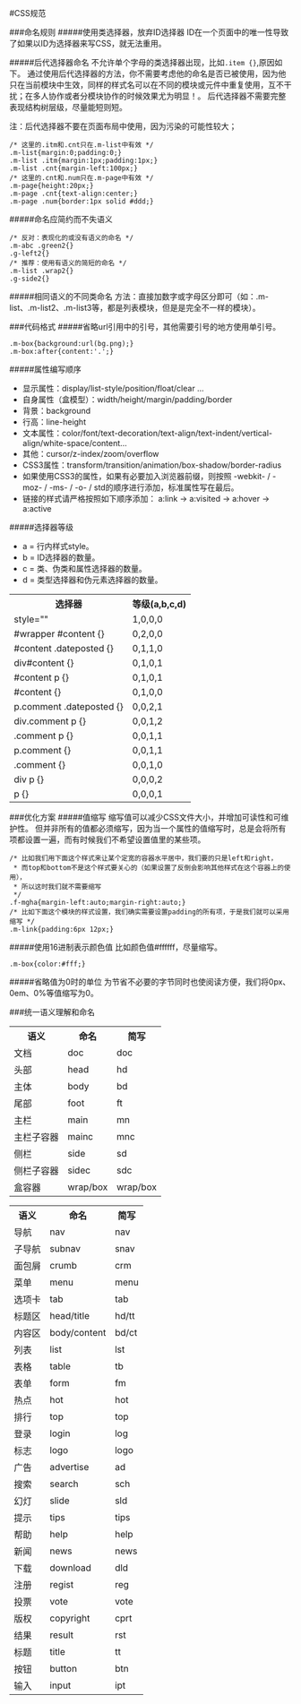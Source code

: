 #CSS规范

###命名规则
#####使用类选择器，放弃ID选择器
ID在一个页面中的唯一性导致了如果以ID为选择器来写CSS，就无法重用。

#####后代选择器命名
不允许单个字母的类选择器出现，比如``.item {}``,原因如下。
通过使用后代选择器的方法，你不需要考虑他的命名是否已被使用，因为他只在当前模块中生效，同样的样式名可以在不同的模块或元件中重复使用，互不干扰；在多人协作或者分模块协作的时候效果尤为明显！。
后代选择器不需要完整表现结构树层级，尽量能短则短。

注：后代选择器不要在页面布局中使用，因为污染的可能性较大；

```
/* 这里的.itm和.cnt只在.m-list中有效 */
.m-list{margin:0;padding:0;}
.m-list .itm{margin:1px;padding:1px;}
.m-list .cnt{margin-left:100px;}
/* 这里的.cnt和.num只在.m-page中有效 */
.m-page{height:20px;}
.m-page .cnt{text-align:center;}
.m-page .num{border:1px solid #ddd;}
```

#####命名应简约而不失语义

```
/* 反对：表现化的或没有语义的命名 */
.m-abc .green2{}
.g-left2{}
/* 推荐：使用有语义的简短的命名 */
.m-list .wrap2{}
.g-side2{}
```

#####相同语义的不同类命名
方法：直接加数字或字母区分即可（如：.m-list、.m-list2、.m-list3等，都是列表模块，但是是完全不一样的模块）。

###代码格式
#####省略url引用中的引号，其他需要引号的地方使用单引号。

```
.m-box{background:url(bg.png);}
.m-box:after{content:'.';}
```

#####属性编写顺序

- 显示属性：display/list-style/position/float/clear …
- 自身属性（盒模型）：width/height/margin/padding/border
- 背景：background
- 行高：line-height
- 文本属性：color/font/text-decoration/text-align/text-indent/vertical-align/white-space/content…
- 其他：cursor/z-index/zoom/overflow
- CSS3属性：transform/transition/animation/box-shadow/border-radius
- 如果使用CSS3的属性，如果有必要加入浏览器前缀，则按照 -webkit- / -moz- / -ms- / -o- / std的顺序进行添加，标准属性写在最后。
- 链接的样式请严格按照如下顺序添加： a:link -> a:visited -> a:hover -> a:active

#####选择器等级
- a = 行内样式style。
- b = ID选择器的数量。
- c = 类、伪类和属性选择器的数量。
- d = 类型选择器和伪元素选择器的数量。

<table> 
<tbody><tr><th>选择器</th><th>等级(a,b,c,d)</th></tr> 
<tr><td>style="" </td><td>1,0,0,0</td></tr> 
<tr><td>#wrapper #content {}</td><td>0,2,0,0</td></tr> 
<tr><td>#content .dateposted {}</td><td>0,1,1,0</td></tr> 
<tr><td>div#content {}</td><td>0,1,0,1</td></tr> 
<tr><td>#content p {}</td><td>0,1,0,1</td></tr> 
<tr><td>#content {}</td><td>0,1,0,0</td></tr> 
<tr><td>p.comment .dateposted {}</td><td>0,0,2,1</td></tr> 
<tr><td>div.comment p {}</td><td>0,0,1,2</td></tr> 
<tr><td>.comment p {}</td><td>0,0,1,1</td></tr> 
<tr><td>p.comment {}</td><td>0,0,1,1</td></tr> 
<tr><td>.comment {}</td><td>0,0,1,0</td></tr> 
<tr><td>div p {}</td><td>0,0,0,2</td></tr> 
<tr><td>p {}</td><td>0,0,0,1</td></tr> 
</tbody></table>

###优化方案
#####值缩写
缩写值可以减少CSS文件大小，并增加可读性和可维护性。
但并非所有的值都必须缩写，因为当一个属性的值缩写时，总是会将所有项都设置一遍，而有时候我们不希望设置值里的某些项。

```
/* 比如我们用下面这个样式来让某个定宽的容器水平居中，我们要的只是left和right，
 * 而top和bottom不是这个样式要关心的（如果设置了反倒会影响其他样式在这个容器上的使用），
 * 所以这时我们就不需要缩写
 */
.f-mgha{margin-left:auto;margin-right:auto;}
/* 比如下面这个模块的样式设置，我们确实需要设置padding的所有项，于是我们就可以采用缩写 */
.m-link{padding:6px 12px;}
```


#####使用16进制表示颜色值
比如颜色值#ffffff，尽量缩写。

```
.m-box{color:#fff;}
```

#####省略值为0时的单位
为节省不必要的字节同时也使阅读方便，我们将0px、0em、0%等值缩写为0。

###统一语义理解和命名
<table> 
<tr><th>语义</th><th>命名</th><th>简写</th></tr> 
<tr><td>文档</td><td>doc</td><td>doc</td></tr> 
<tr><td>头部</td><td>head</td><td>hd</td></tr> 
<tr><td>主体</td><td>body</td><td>bd</td></tr> 
<tr><td>尾部</td><td>foot</td><td>ft</td></tr> 
<tr><td>主栏</td><td>main</td><td>mn</td></tr> 
<tr><td>主栏子容器</td><td>mainc</td><td>mnc</td></tr> 
<tr><td>侧栏</td><td>side</td><td>sd</td></tr> 
<tr><td>侧栏子容器</td><td>sidec</td><td>sdc</td></tr> 
<tr><td>盒容器</td><td>wrap/box</td><td>wrap/box</td></tr> 
</table>
<table> 
<tr><th>语义</th><th>命名</th><th>简写</th></tr> 
<tr><td>导航</td><td>nav</td><td>nav</td></tr> 
<tr><td>子导航</td><td>subnav</td><td>snav</td></tr> 
<tr><td>面包屑</td><td>crumb</td><td>crm</td></tr> 
<tr><td>菜单</td><td>menu</td><td>menu</td></tr> 
<tr><td>选项卡</td><td>tab</td><td>tab</td></tr> 
<tr><td>标题区</td><td>head/title</td><td>hd/tt</td></tr> 
<tr><td>内容区</td><td>body/content</td><td>bd/ct</td></tr> 
<tr><td>列表</td><td>list</td><td>lst</td></tr> 
<tr><td>表格</td><td>table</td><td>tb</td></tr> 
<tr><td>表单</td><td>form</td><td>fm</td></tr> 
<tr><td>热点</td><td>hot</td><td>hot</td></tr> 
<tr><td>排行</td><td>top</td><td>top</td></tr> 
<tr><td>登录</td><td>login</td><td>log</td></tr> 
<tr><td>标志</td><td>logo</td><td>logo</td></tr> 
<tr><td>广告</td><td>advertise</td><td>ad</td></tr> 
<tr><td>搜索</td><td>search</td><td>sch</td></tr> 
<tr><td>幻灯</td><td>slide</td><td>sld</td></tr> 
<tr><td>提示</td><td>tips</td><td>tips</td></tr> 
<tr><td>帮助</td><td>help</td><td>help</td></tr> 
<tr><td>新闻</td><td>news</td><td>news</td></tr> 
<tr><td>下载</td><td>download</td><td>dld</td></tr> 
<tr><td>注册</td><td>regist</td><td>reg</td></tr> 
<tr><td>投票</td><td>vote</td><td>vote</td></tr> 
<tr><td>版权</td><td>copyright</td><td>cprt</td></tr> 
<tr><td>结果</td><td>result</td><td>rst</td></tr> 
<tr><td>标题</td><td>title</td><td>tt</td></tr> 
<tr><td>按钮</td><td>button</td><td>btn</td></tr> 
<tr><td>输入</td><td>input</td><td>ipt</td></tr> 
</table>
